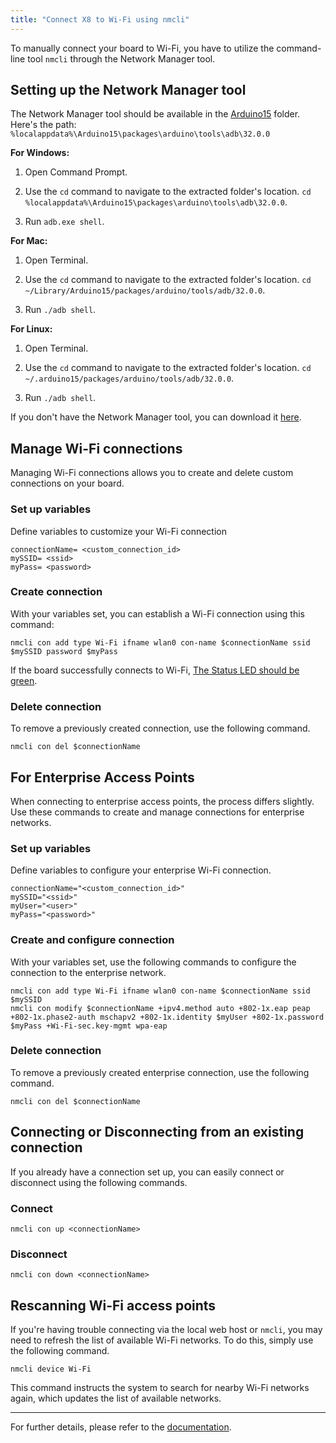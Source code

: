 ```yaml
---
title: "Connect X8 to Wi-Fi using nmcli"
---
```


To manually connect your board to Wi-Fi, you have to utilize the command-line tool `nmcli` through the Network Manager tool.

## Setting up the Network Manager tool

The Network Manager tool should be available in the [Arduino15](https://support.arduino.cc/hc/en-us/articles/360018448279-Open-the-Arduino15-folder) folder. Here's the path: `%localappdata%\Arduino15\packages\arduino\tools\adb\32.0.0`

**For Windows:**

1. Open Command Prompt.

1. Use the `cd` command to navigate to the extracted folder's location. `cd %localappdata%\Arduino15\packages\arduino\tools\adb\32.0.0`.

1. Run `adb.exe shell`.

**For Mac:**

1. Open Terminal.

1. Use the `cd` command to navigate to the extracted folder's location. `cd ~/Library/Arduino15/packages/arduino/tools/adb/32.0.0`.

1. Run `./adb shell`.

**For Linux:**

1. Open Terminal.

1. Use the `cd` command to navigate to the extracted folder's location. `cd ~/.arduino15/packages/arduino/tools/adb/32.0.0`.

1. Run `./adb shell`.

If you don't have the Network Manager tool, you can download it [here](https://developer.android.com/tools/releases/platform-tools#downloads).

## Manage Wi-Fi connections

Managing Wi-Fi connections allows you to create and delete custom connections on your board.

### Set up variables

Define variables to customize your Wi-Fi connection

```
connectionName= <custom_connection_id>
mySSID= <ssid>
myPass= <password>
```

### Create connection

With your variables set, you can establish a Wi-Fi connection using this command:

```
nmcli con add type Wi-Fi ifname wlan0 con-name $connectionName ssid $mySSID password $myPass
```

If the board successfully connects to Wi-Fi, [The Status LED should be green](https://docs.arduino.cc/tutorials/portenta-x8/user-manual/#first-use-of-your-portenta-x8).

### Delete connection

To remove a previously created connection, use the following command.

```
nmcli con del $connectionName
```

## For Enterprise Access Points

When connecting to enterprise access points, the process differs slightly. Use these commands to create and manage connections for enterprise networks.

### Set up variables

Define variables to configure your enterprise Wi-Fi connection.

```
connectionName="<custom_connection_id>"
mySSID="<ssid>"
myUser="<user>"
myPass="<password>"
```

### Create and configure connection

With your variables set, use the following commands to configure the connection to the enterprise network.

```
nmcli con add type Wi-Fi ifname wlan0 con-name $connectionName ssid $mySSID
nmcli con modify $connectionName +ipv4.method auto +802-1x.eap peap +802-1x.phase2-auth mschapv2 +802-1x.identity $myUser +802-1x.password $myPass +Wi-Fi-sec.key-mgmt wpa-eap
```

### Delete connection

To remove a previously created enterprise connection, use the following command.

```
nmcli con del $connectionName
```

## Connecting or Disconnecting from an existing connection

If you already have a connection set up, you can easily connect or disconnect using the following commands.

### Connect

```
nmcli con up <connectionName>
```

### Disconnect

```
nmcli con down <connectionName>
```

## Rescanning Wi-Fi access points

If you're having trouble connecting via the local web host or `nmcli`, you may need to refresh the list of available Wi-Fi networks. To do this, simply use the following command.

`nmcli device Wi-Fi`

This command instructs the system to search for nearby Wi-Fi networks again, which updates the list of available networks.

---

For further details, please refer to the [documentation](https://developer-old.gnome.org/NetworkManager/stable/nmcli.html).
